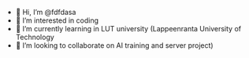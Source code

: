- 👋 Hi, I’m @fdfdasa
- 👀 I’m interested in coding
- 🌱 I’m currently learning in LUT university (Lappeenranta University of Technology
- 💞️ I’m looking to collaborate on AI training and server project)
<!---
fdfdasa/fdfdasa is a ✨ special ✨ repository because its `README.md` (this file) appears on your GitHub profile.
You can click the Preview link to take a look at your changes.
--->
